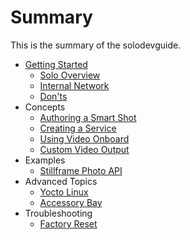 # Summary

This is the summary of the solodevguide.

* [Getting Started](getting-started.md)
   * [Solo Overview](overview.md)
   * [Internal Network](network.md)
   * [Don'ts](donts.md)
* Concepts
   * [Authoring a Smart Shot](smartshot.md)
   * [Creating a Service](service.md)
   * [Using Video Onboard](video.md)
   * [Custom Video Output](video-out.md)
* Examples
   * [Stillframe Photo API](stillframe.md)
* Advanced Topics
   * [Yocto Linux](linux.md)
   * [Accessory Bay](accessories.md)
* Troubleshooting
   * [Factory Reset](reset.md)

